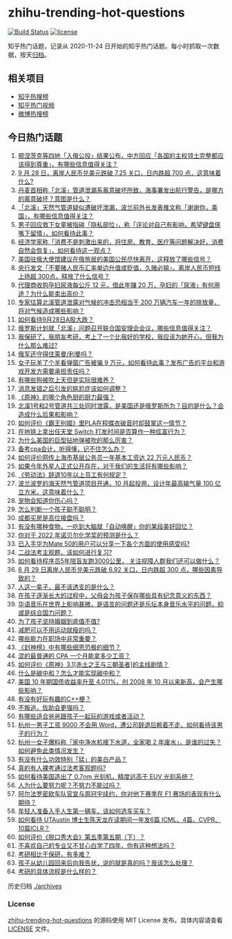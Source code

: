 # zhihu-trending-hot-questions

[![Build Status](https://github.com/justjavac/zhihu-trending-hot-questions/workflows/ci/badge.svg?branch=master)](https://github.com/justjavac/zhihu-trending-hot-questions/actions)
[![license](https://img.shields.io/github/license/justjavac/zhihu-trending-hot-questions)](https://github.com/justjavac/zhihu-trending-hot-questions/blob/master/LICENSE)

知乎热门话题，记录从 2020-11-24 日开始的知乎热门话题。每小时抓取一次数据，按天[归档](./archives)。

## 相关项目

- [知乎热搜榜](https://github.com/justjavac/zhihu-trending-top-search)
- [知乎热门视频](https://github.com/justjavac/zhihu-trending-hot-video)
- [微博热搜榜](https://github.com/justjavac/weibo-trending-hot-search)

## 今日热门话题

<!-- BEGIN -->
<!-- 最后更新时间 Thu Sep 29 2022 04:26:25 GMT+0800 (China Standard Time) -->

1. [顿涅茨克等四地「入俄公投」结果公布，中方回应「各国的主权领土完整都应该得到尊重」，有哪些信息值得关注？](https://www.zhihu.com/question/556034395)
1. [9 月 28 日，离岸人民币兑美元跌破 7.25 关口，日内跌超 700 点，这意味着什么?](https://www.zhihu.com/question/555984867)
1. [丹麦首相称「北溪」管道泄漏系蓄意破坏所致，海事署发出航行警告，是哪方的蓄意破坏？意图是什么？](https://www.zhihu.com/question/555985613)
1. [「北溪」天然气管道疑似遭破坏泄漏，波兰前外长发表推文称「谢谢你，美国」，有哪些信息值得关注？](https://www.zhihu.com/question/556034945)
1. [男子回应救下女童被指碰「隐私部位」，称「评论对自己有影响，希望键盘侠嘴下留情」，如何看待此事？](https://www.zhihu.com/question/555993359)
1. [经济学家称「消费不是刺激出来的，将住房、教育、医疗等问题解决好，消费自然会恢复」，如何看待这一观点？](https://www.zhihu.com/question/556007083)
1. [美国驻俄大使馆建议在俄旅居的美国公民尽快离开，这释放了哪些信号？](https://www.zhihu.com/question/556061850)
1. [央行发文「不要赌人民币汇率单边升值或贬值，久赌必输」，离岸人民币短线上扬超 300点，释放了什么信号？](https://www.zhihu.com/question/556048153)
1. [代理商收购孕妇尿液每公斤 12 元，借此年赚 20 万，孕妇的「尿液」有何用途？为什么能卖出高价？](https://www.zhihu.com/question/555718632)
1. [专家估算北溪管道泄露对气候的冲击恐相当于 200 万辆汽车一年的排放量，将对气候造成哪些影响？](https://www.zhihu.com/question/556064025)
1. [如何看待9月28日A股大跌？](https://www.zhihu.com/question/556030765)
1. [俄罗斯计划就「北溪」问题召开联合国安理会会议，哪些信息值得关注？](https://www.zhihu.com/question/556124742)
1. [我保研了，我朋友考研，考上了一个比我好的学校，我应该为她开心，但我为什么那么难过?](https://www.zhihu.com/question/517827706)
1. [俄军还守得住莱曼/利曼吗？](https://www.zhihu.com/question/555976710)
1. [女子玩羊了个羊看弹窗广告被骗 9 万元，如何看待此事？发布广告的平台和游戏开发方需要承担责任吗？](https://www.zhihu.com/question/556043651)
1. [有哪些狗被吹上天但是实际很难养？](https://www.zhihu.com/question/552466607)
1. [消息发错之后引发的尴尬症该如何调整？](https://www.zhihu.com/question/267826803)
1. [《原神》的哪个角色厨的厨力最强？](https://www.zhihu.com/question/538122338)
1. [北溪1号和2号管道共三处同时泄露，是美国还是俄罗斯所为？目的是什么？会造成什么后果和影响？](https://www.zhihu.com/question/555977008)
1. [如何评价《霸王别姬》里PLA在程蝶衣破音时却鼓掌这一情节？](https://www.zhihu.com/question/22285509)
1. [在地铁上拿出任天堂 Switch 打发时间是否算作一种炫富行为？](https://www.zhihu.com/question/545473887)
1. [为什么美国的巨型钻地弹被吹的那么厉害？](https://www.zhihu.com/question/272062689)
1. [备考cpa会计，听得懂，记不住怎么办？](https://www.zhihu.com/question/455273062)
1. [如何评价网传上海市基层公务员一年基本工资达 22 万元人民币？](https://www.zhihu.com/question/547593490)
1. [如果今年外星人正式公开存在，对于我们的生活将有哪些影响？](https://www.zhihu.com/question/527666789)
1. [《劳动法》辞退10年以上员工有何规定？](https://www.zhihu.com/question/402682684)
1. [波兰波罗的海天然气管道项目开通，10 月起投用，设计年最高输气量 100 亿立方米，这意味着什么？](https://www.zhihu.com/question/555961959)
1. [宠物会知道你伤心吗？](https://www.zhihu.com/question/532388174)
1. [怎么判断一个孩子聪不聪明？](https://www.zhihu.com/question/460441961)
1. [成都买房是高位接盘吗？](https://www.zhihu.com/question/552510458)
1. [有没有哪种食物，一吃到大脑就「自动唤醒」你的某段美好回忆？](https://www.zhihu.com/question/554549270)
1. [你对于 2022 年诺贝尔化学奖的预测是什么？](https://www.zhihu.com/question/545955910)
1. [已入手华为Mate 50的用户可以分享一下各个方面的使用感受吗?](https://www.zhihu.com/question/554822314)
1. [二战法考主观题，该如何进行复习?](https://www.zhihu.com/question/439331206)
1. [如何看待程序员5年陪盲友跑3000公里， 关注视障人群我们还可以做什么？](https://www.zhihu.com/question/555930438)
1. [8 月 29 日离岸人民币兑美元跌破 6.92 关口，日内跌超 300 点，哪些因素导致的？](https://www.zhihu.com/question/550516766)
1. [人这一辈子，最不该透支的是什么？](https://www.zhihu.com/question/554634251)
1. [在孩子逐渐长大的过程中，父母会为孩子保存哪些具有纪念意义的东西？](https://www.zhihu.com/question/554997006)
1. [华语音乐在世界上影响甚微，是语言的问题还是乐坛本身音乐水平的问题，抑或是综合国力问题？](https://www.zhihu.com/question/555510500)
1. [为了孩子坚持婚姻到底值不值?](https://www.zhihu.com/question/555095456)
1. [减肥可以不用运动就瘦的吗？](https://www.zhihu.com/question/555926215)
1. [哪些能力在职场中非常重要？](https://www.zhihu.com/question/555478907)
1. [《封神榜》中有哪些细思恐极的细节？](https://www.zhihu.com/question/46559038)
1. [混的最普通的 CPA 一个月能拿多少工资？](https://www.zhihu.com/question/553962276)
1. [如何评价《原神》3.1[赤土之王与三朝圣者]的主线剧情？](https://www.zhihu.com/question/556017035)
1. [什么是碳中和？怎么才能实现碳中和？](https://www.zhihu.com/question/472843943)
1. [美国 10 年期国债收益率升至 4.011%，创 2008 年 10 月以来新高，会产生哪些影响？](https://www.zhihu.com/question/555998682)
1. [有没有好玩有趣的C++梗？](https://www.zhihu.com/question/49034283)
1. [不叛逃，佐助会更强吗？](https://www.zhihu.com/question/426383870)
1. [有哪些适合爸爸跟孩子一起玩的游戏或者活动？](https://www.zhihu.com/question/60498981)
1. [杭州一男子工资 9000 不会用 Word，遭公司辞退后赖着不走。如何看待该男子的行为？](https://www.zhihu.com/question/556002392)
1. [杭州一女子爆料称「家中净水机接下水道，全家喝 2 年废水」，是谁的过失？如何避免此类情况发生？](https://www.zhihu.com/question/555913561)
1. [有没有什么功效特别「猛」的美白产品？](https://www.zhihu.com/question/441955092)
1. [真的有人裸考通过法考客观题吗?](https://www.zhihu.com/question/554700276)
1. [如何看待美国造出了 0.7nm 光刻机，精度远高于 EUV 光刻系统？](https://www.zhihu.com/question/555883257)
1. [人为什么要努力呢？不努力不能过吗？](https://www.zhihu.com/question/555958542)
1. [阿尔法罗密欧车队官宣与周冠宇续约，你对他下赛季在 F1 赛场的表现有什么期待？](https://www.zhihu.com/question/555923189)
1. [年轻人准备入手人生第一辆车，该如何选车买车？](https://www.zhihu.com/question/462934776)
1. [如何看待 UTAustin 博士生陈天龙在读期间一年发6篇 ICML、4篇、CVPR、10篇ICLR？](https://www.zhihu.com/question/545843666)
1. [如何评价《脱口秀大会》第五季第五期（下）？](https://www.zhihu.com/question/556060327)
1. [不喜欢自己的专业又不甘心白学了四年，你有这种想法吗？](https://www.zhihu.com/question/552632310)
1. [考研相比于保研，有多难？](https://www.zhihu.com/question/309193372)
1. [孩子从幼儿园回来后向我告状，说的就是真的吗？我该怎么处理？](https://www.zhihu.com/question/312402860)
1. [考研的具体流程是什么样的？](https://www.zhihu.com/question/265779057)

<!-- END -->

历史归档 [./archives](./archives)

### License

[zhihu-trending-hot-questions](https://github.com/justjavac/zhihu-trending-hot-questions)
的源码使用 MIT License 发布。具体内容请查看 [LICENSE](./LICENSE) 文件。
